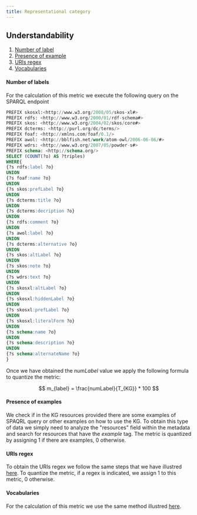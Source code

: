 ```yaml
---
title: Representational category
---
```


## Understandability
1. [Number of label](#number-of-labels)
2. [Presence of example](#presence-of-examples)
3. [URIs regex](#uris-regex)
4. [Vocabularies](#vocabularies-1)

#### **Number of labels**
For the calculation of this metric we execute the following query on the SPARQL endpoint
```sql
PREFIX skosxl:<http://www.w3.org/2008/05/skos-xl#>
PREFIX rdfs: <http://www.w3.org/2000/01/rdf-schema#>
PREFIX skos: <http://www.w3.org/2004/02/skos/core#>
PREFIX dcterms: <http://purl.org/dc/terms/>
PREFIX foaf: <http://xmlns.com/foaf/0.1/>
PREFIX awol: <http://bblfish.net/work/atom-owl/2006-06-06/#>
PREFIX wdrs: <http://www.w3.org/2007/05/powder-s#>
PREFIX schema: <http://schema.org/>
SELECT (COUNT(?o) AS ?triples)
WHERE{
{?s rdfs:label ?o}
UNION
{?s foaf:name ?o}
UNION
{?s skos:prefLabel ?o}
UNION
{?s dcterms:title ?o}
UNION
{?s dcterms:decription ?o}
UNION
{?s rdfs:comment ?o}
UNION
{?s awol:label ?o}
UNION
{?s dcterms:alternative ?o}
UNION
{?s skos:altLabel ?o}
UNION
{?s skos:note ?o}
UNION
{?s wdrs:text ?o}
UNION
{?s skosxl:altLabel ?o}
UNION
{?s skosxl:hiddenLabel ?o}
UNION
{?s skosxl:prefLabel ?o}
UNION
{?s skosxl:literalForm ?o}
UNION
{?s schema:name ?o}
UNION
{?s schema:description ?o}
UNION
{?s schema:alternateName ?o}
}
```
Once we have obtained the $numLabel$ value we apply the following formula to quantize the metric:

$$
m_{label} = \frac{numLabel}{T_{KG}} * 100
$$

#### **Presence of examples**
We check if in the KG resources provided there are some examples of SPAQRL query or other examples on how to use the KG. To obtain this type of data we simply need to analyze the "resources" field within the metadata and search for resources that have the *example* tag. The metric is quantized by assigning 1 if there are examples, 0 otherwise.

#### **URIs regex**
To obtain the URIs regex we follow the same steps that we have illustred [here](./amount_of_data#number-of-entities). To quantize the metric, if a regex is indicated, we assign 1 to this metric, 0 otherwise.

#### **Vocabularies**
For the calculation of this metric we use the same method illustred [here](./verifiability#vocabularies).